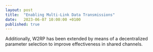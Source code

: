 ```yaml
---
layout: post
title:  "Enabling Multi-Link Data Transmissions"
date:   2023-06-07 10:00:00 +0100
published: true
---
```


Additionally, W2RP has been extended by means of a decentralized parameter selection to improve effectiveness in shared channels.